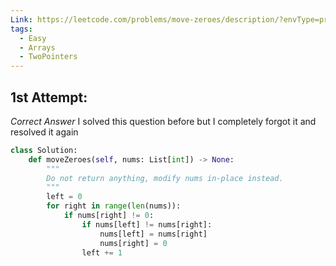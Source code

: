 ```yaml
---
Link: https://leetcode.com/problems/move-zeroes/description/?envType=problem-list-v2&envId=two-pointers
tags:
  - Easy
  - Arrays
  - TwoPointers
---
```

## 1st Attempt:
*Correct Answer* I solved this question before but I completely forgot it and resolved it again
```python
class Solution:
    def moveZeroes(self, nums: List[int]) -> None:
        """
        Do not return anything, modify nums in-place instead.
        """
        left = 0
        for right in range(len(nums)):
            if nums[right] != 0:
                if nums[left] != nums[right]:
                    nums[left] = nums[right]
                    nums[right] = 0
                left += 1
```